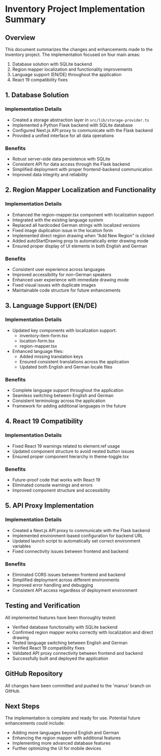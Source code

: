 # Inventory Project Implementation Summary

## Overview
This document summarizes the changes and enhancements made to the Inventory project. The implementation focused on four main areas:

1. Database solution with SQLite backend
2. Region mapper localization and functionality improvements
3. Language support (EN/DE) throughout the application
4. React 19 compatibility fixes

## 1. Database Solution

### Implementation Details
- Created a storage abstraction layer in `src/lib/storage-provider.ts`
- Implemented a Python Flask backend with SQLite database
- Configured Next.js API proxy to communicate with the Flask backend
- Provided a unified interface for all data operations

### Benefits
- Robust server-side data persistence with SQLite
- Consistent API for data access through the Flask backend
- Simplified deployment with proper frontend-backend communication
- Improved data integrity and reliability

## 2. Region Mapper Localization and Functionality

### Implementation Details
- Enhanced the region-mapper.tsx component with localization support
- Integrated with the existing language system
- Replaced all hardcoded German strings with localized versions
- Fixed image duplication issue in the location form
- Implemented direct region drawing when "Add New Region" is clicked
- Added autoStartDrawing prop to automatically enter drawing mode
- Ensured proper display of UI elements in both English and German

### Benefits
- Consistent user experience across languages
- Improved accessibility for non-German speakers
- Enhanced user experience with immediate drawing mode
- Fixed visual issues with duplicate images
- Maintainable code structure for future enhancements

## 3. Language Support (EN/DE)

### Implementation Details
- Updated key components with localization support:
  - inventory-item-form.tsx
  - location-form.tsx
  - region-mapper.tsx
- Enhanced language files:
  - Added missing translation keys
  - Ensured consistent translations across the application
  - Updated both English and German locale files

### Benefits
- Complete language support throughout the application
- Seamless switching between English and German
- Consistent terminology across the application
- Framework for adding additional languages in the future

## 4. React 19 Compatibility

### Implementation Details
- Fixed React 19 warnings related to element.ref usage
- Updated component structure to avoid nested button issues
- Ensured proper component hierarchy in theme-toggle.tsx

### Benefits
- Future-proof code that works with React 19
- Eliminated console warnings and errors
- Improved component structure and accessibility

## 5. API Proxy Implementation

### Implementation Details
- Created a Next.js API proxy to communicate with the Flask backend
- Implemented environment-based configuration for backend URL
- Updated launch script to automatically set correct environment variables
- Fixed connectivity issues between frontend and backend

### Benefits
- Eliminated CORS issues between frontend and backend
- Simplified deployment across different environments
- Improved error handling and debugging
- Consistent API access regardless of deployment environment

## Testing and Verification
All implemented features have been thoroughly tested:
- Verified database functionality with SQLite backend
- Confirmed region mapper works correctly with localization and direct drawing
- Tested language switching between English and German
- Verified React 19 compatibility fixes
- Validated API proxy connectivity between frontend and backend
- Successfully built and deployed the application

## GitHub Repository
All changes have been committed and pushed to the 'manus' branch on GitHub.

## Next Steps
The implementation is complete and ready for use. Potential future enhancements could include:
- Adding more languages beyond English and German
- Enhancing the region mapper with additional features
- Implementing more advanced database features
- Further optimizing the UI for mobile devices
